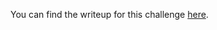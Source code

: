 You can find the writeup for this challenge [here](https://blog.skullsecurity.org/2013/ropasaurusrex-a-primer-on-return-oriented-programming).
